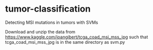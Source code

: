 # tumor-classification
Detecting MSI mutations in tumors with SVMs

Download and unzip the data from https://www.kaggle.com/joangibert/tcga_coad_msi_mss_jpg such that tcga_coad_msi_mss_jpg is in the same directory as svm.py